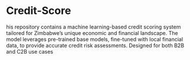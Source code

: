 # Credit-Score
his repository contains a machine learning-based credit scoring system tailored for Zimbabwe’s unique economic and financial landscape. The model leverages pre-trained base models, fine-tuned with local financial data, to provide accurate credit risk assessments. Designed for both B2B and C2B use cases
